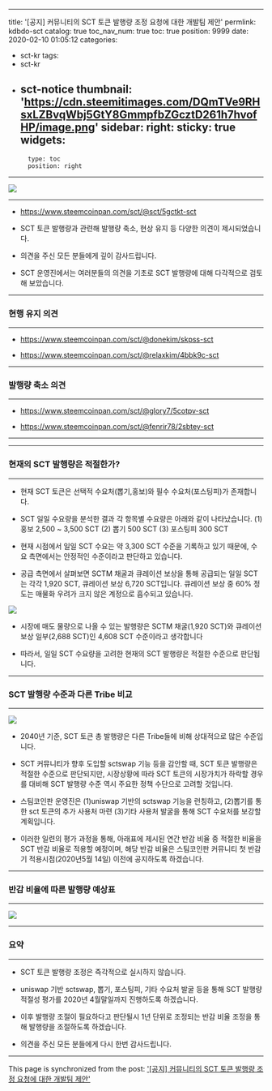 
---
title: '[공지] 커뮤니티의 SCT 토큰 발행량 조정 요청에 대한 개발팀 제안'
permlink: kdbdo-sct
catalog: true
toc_nav_num: true
toc: true
position: 9999
date: 2020-02-10 01:05:12
categories:
- sct-kr
tags:
- sct-kr
- sct-notice
thumbnail: 'https://cdn.steemitimages.com/DQmTVe9RHsxLZBvqWbj5GtY8GmmpfbZGcztD261h7hvofHP/image.png'
sidebar:
    right:
        sticky: true
widgets:
    -
        type: toc
        position: right
---


![](https://cdn.steemitimages.com/DQmTVe9RHsxLZBvqWbj5GtY8GmmpfbZGcztD261h7hvofHP/image.png)

***

* https://www.steemcoinpan.com/sct/@sct/5gctkt-sct

* SCT 토큰 발행량과 관련해 발행량 축소, 현상 유지 등 다양한 의견이 제시되었습니다.

* 의견을 주신 모든 분들에게 깊이 감사드립니다.

* SCT 운영진에서는 여러분들의 의견을 기초로 SCT 발행량에 대해 다각적으로 검토해 보았습니다.

***

### 현행 유지 의견

***

* https://www.steemcoinpan.com/sct/@donekim/skpss-sct

* https://www.steemcoinpan.com/sct/@relaxkim/4bbk9c-sct

***

### 발행량 축소 의견

***

* https://www.steemcoinpan.com/sct/@glory7/5cotpv-sct

* https://www.steemcoinpan.com/sct/@fenrir78/2sbtey-sct

***

***

### 현재의 SCT 발행량은 적절한가?

***

* 현재 SCT 토큰은 선택적 수요처(뽑기,홍보)와 필수 수요처(포스팅피)가 존재합니다.

* SCT 일일 수요량을 분석한 결과 각 항목별 수요량은 아래와 같이 나타났습니다.
(1) 홍보 2,500 ~ 3,500 SCT
(2) 뽑기 500 SCT
(3) 포스팅피 300 SCT

* 현재 시점에서 일일 SCT 수요는 약 3,300 SCT 수준을 기록하고 있기 때문에, 수요 측면에서는 안정적인 수준이라고 판단하고 있습니다.

* 공급 측면에서 살펴보면 SCTM 채굴과 큐레이션 보상을 통해 공급되는 일일 SCT는 각각 1,920 SCT, 큐레이션 보상 6,720 SCT입니다. 큐레이션 보상 중 60% 정도는 매물화 우려가 크지 않은 계정으로 흡수되고 있습니다.

![](https://cdn.steemitimages.com/DQmPHMbCpRUSP6Cu61rQ31L1ZjVYk2pRTYEYx8cnaZwaCPr/image.png)

* 시장에 매도 물량으로 나올 수 있는 발행량은 SCTM 채굴(1,920 SCT)와 큐레이션 보상 일부(2,688 SCT)인 4,608 SCT 수준이라고 생각합니다

* 따라서, 일일 SCT 수요량을 고려한 현재의 SCT 발행량은 적절한 수준으로 판단됩니다.

***

### SCT 발행량 수준과 다른 Tribe 비교

***

![](https://cdn.steemitimages.com/DQmVDnxamEGRmNSdBmfeydqfEgLuWWvLuBvpG3UzALEGAr6/image.png)

* 2040년 기준, SCT 토큰 총 발행량은 다른 Tribe들에 비해 상대적으로 많은 수준입니다.

* SCT 커뮤니티가 향후 도입할 sctswap 기능 등을 감안할 때, SCT 토큰 발행량은 적절한 수준으로 판단되지만, 시장상황에 따라 SCT 토큰의 시장가치가 하락할 경우를 대비해 SCT 발행량 수준 역시 주요한 정책 수단으로 고려할 것입니다. 

* 스팀코인판 운영진은 (1)uniswap 기반의 sctswap 기능을 런칭하고, (2)뽑기를 통한 sct 토큰의 추가 사용처 마련 (3)기타 사용처 발굴을 통해 SCT 수요처를 보강할 계획입니다.

* 이러한 일련의 평가 과정을 통해, 아래표에 제시된 연간 반감 비율 중 적절한 비율을 SCT 반감 비율로 적용할 예정이며, 해당 반감 비율은 스팀코인판 커뮤니티 첫 반감기 적용시점(2020년5월 14일) 이전에 공지하도록 하겠습니다.

***

### 반감 비율에 따른 발행량 예상표

***

![](https://cdn.steemitimages.com/DQmTPhpE1mrdocp9sjfxEVWGdVWcKYT76xgYErnmoyY4YMF/image.png)

***

### 요약

***

- SCT 토큰 발행량 조정은 즉각적으로 실시하지 않습니다.

- uniswap 기반 sctswap, 뽑기, 포스팅피, 기타 수요처 발굴 등을 통해 SCT 발행량 적절성 평가를 2020년 4월말일까지 진행하도록 하겠습니다.

- 이후 발행량 조절이 필요하다고 판단될시 1년 단위로 조정되는 반감 비율 조정을 통해 발행량을 조절하도록 하겠습니다.

- 의견을 주신 모든 분들에게 다시 한번 감사드립니다.

- - -

This page is synchronized from the post: ['[공지] 커뮤니티의 SCT 토큰 발행량 조정 요청에 대한 개발팀 제안'](https://steemit.com/@sct/kdbdo-sct)
